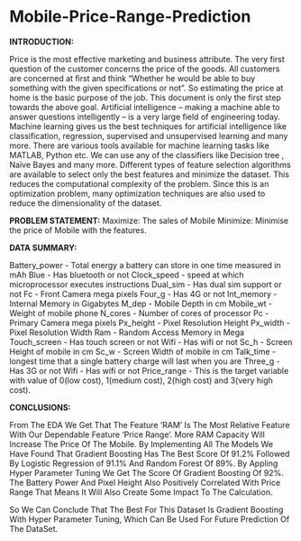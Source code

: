 # Mobile-Price-Range-Prediction
**INTRODUCTION:**

Price is the most effective marketing and business attribute. The very first question of the customer concerns the price of the goods. All customers are concerned at first and think “Whether he would be able to buy something with the given specifications or not”. So estimating the price at home is the basic purpose of the job. This document is only the first step towards the above goal.
Artificial intelligence – making a machine able to answer questions intelligently – is a very large field of engineering today. Machine learning gives us the best techniques for artificial intelligence like classification, regression, supervised and unsupervised learning and many more. There are various tools available for machine learning tasks like MATLAB, Python etc. We can use any of the classifiers like Decision tree , Naïve Bayes and many more. Different types of feature selection algorithms are available to select only the best features and minimize the dataset. This reduces the computational complexity of the problem. Since this is an optimization problem, many optimization techniques are also used to reduce the dimensionality of the dataset.

**PROBLEM STATEMENT:**
Maximize: The sales of Mobile 
Minimize: Minimise the price of Mobile with the features.

**DATA SUMMARY:**

Battery_power - Total energy a battery can store in one time measured in mAh
Blue - Has bluetooth or not
Clock_speed - speed at which microprocessor executes instructions
Dual_sim - Has dual sim support or not
Fc - Front Camera mega pixels
Four_g - Has 4G or not
Int_memory - Internal Memory in Gigabytes
M_dep - Mobile Depth in cm
Mobile_wt - Weight of mobile phone
N_cores - Number of cores of processor
Pc - Primary Camera mega pixels
Px_height - Pixel Resolution Height
Px_width - Pixel Resolution Width
Ram - Random Access Memory in Mega
Touch_screen - Has touch screen or not
Wifi - Has wifi or not
Sc_h - Screen Height of mobile in cm
Sc_w - Screen Width of mobile in cm
Talk_time - longest time that a single battery charge will last when you are
Three_g - Has 3G or not
Wifi - Has wifi or not
Price_range - This is the target variable with value of 0(low cost), 1(medium cost), 2(high cost) and 3(very high cost).





**CONCLUSIONS:**

From The EDA We Get That The Feature ‘RAM’ Is The Most Relative Feature With Our Dependable Feature ‘Price Range’. More RAM Capacity Will Increase The Price Of The Mobile.
By Implementing All The Models We Have Found That Gradient Boosting Has The Best Score Of 91.2% Followed By Logistic Regression of 91.1% And Random Forest Of 89%.
By Appling Hyper Parameter Tuning We Get The Score Of Gradient Boosting Of 92%.
The Battery Power And Pixel Height Also Positively Correlated With Price Range That Means It Will Also Create Some Impact To The Calculation.

So We Can Conclude That The Best For This Dataset Is Gradient Boosting With Hyper Parameter Tuning, Which Can Be Used For Future Prediction Of The DataSet. 
